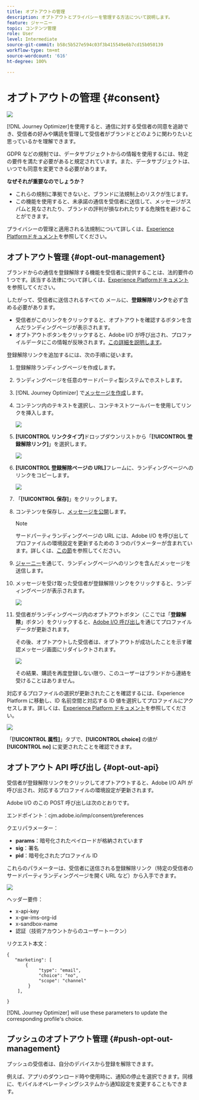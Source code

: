 ```yaml
---
title: オプトアウトの管理
description: オプトアウトとプライバシーを管理する方法について説明します。
feature: ジャーニー
topic: コンテンツ管理
role: User
level: Intermediate
source-git-commit: b58c5b527e594c03f3b415549e6b7cd15b050139
workflow-type: tm+mt
source-wordcount: '616'
ht-degree: 100%

---
```


# オプトアウトの管理 {#consent}

![](assets/do-not-localize/badge.png)

[!DNL Journey Optimizer]を使用すると、通信に対する受信者の同意を追跡でき、受信者の好みや購読を管理して受信者がブランドとどのように関わりたいと思っているかを理解できます。<!--Their preferences and subscriptions are handled through Consent management.-->

GDPR などの規制では、データサブジェクトからの情報を使用するには、特定の要件を満たす必要があると規定されています。また、データサブジェクトは、いつでも同意を変更できる必要があります。

**なぜそれが重要なのでしょうか？**

* これらの規制に準拠できないと、ブランドに法規制上のリスクが生じます。
* この機能を使用すると、未承諾の通信を受信者に送信して、メッセージがスパムと見なされたり、ブランドの評判が損なわれたりする危険性を避けることができます。

プライバシーの管理と適用される法規制について詳しくは、[Experience Platformドキュメント](https://experienceleague.adobe.com/docs/experience-platform/privacy/home.html?lang=ja)を参照してください。

<!--* Recipients should be able to opt-in/opt-out from receiving electronic communication through one or more channel
* Recipients expect the brand to offer preference centre capability that controls how brand should engage with them (example: channel of communication, invasive and non-invasive tracking etc). This helps to fulfil regulatory obligations and also facilitates quality engagement with recipient. 
* The third category is the capability to offer subscription to recipients (newsletter, etc)-->

## オプトアウト管理 {#opt-out-management}

ブランドからの通信を登録解除する機能を受信者に提供することは、法的要件の 1 つです。該当する法律について詳しくは、[Experience Platformドキュメント](https://experienceleague.adobe.com/docs/experience-platform/privacy/regulations/overview.html?lang=ja#regulations)を参照してください。

したがって、受信者に送信されるすべての メールに、**登録解除リンク**&#x200B;を必ず含める必要があります。
* 受信者がこのリンクをクリックすると、オプトアウトを確認するボタンを含んだランディングページが表示されます。
* オプトアウトボタンをクリックすると、Adobe I/O が呼び出され、プロファイルデータにこの情報が反映されます。[この詳細を説明します](#consent-service-api)。

登録解除リンクを追加するには、次の手順に従います。

1. 登録解除ランディングページを作成します。
1. ランディングページを任意のサードパーティ製システムでホストします。
1. [!DNL Journey Optimizer] で[メッセージを作成](../../help/using/create-message.md)します。

   <!--The link to your landing page should contain a static URL and the profile ID.-->

1. コンテンツ内のテキストを選択し、コンテキストツールバーを使用してリンクを挿入します。

   ![](assets/opt-out-insert-link.png)

1. **[!UICONTROL リンクタイプ]**&#x200B;ドロップダウンリストから「**[!UICONTROL 登録解除リンク]**」を選択します。

   ![](assets/opt-out-link-type.png)

1. **[!UICONTROL 登録解除ページの URL]**&#x200B;フレームに、ランディングページへのリンクをコピーします。

   ![](assets/opt-out-link-url.png)

1. 「**[!UICONTROL 保存]**」をクリックします。

1. コンテンツを保存し、[メッセージを公開](../../help/using/publish-manage-message.md)します。

   >[!NOTE]
   >
   >サードパーティランディングページの URL には、Adobe I/O を呼び出してプロファイルの環境設定を更新するための 3 つのパラメーターが含まれています。詳しくは、[この節](#consent-service-api)を参照してください。

1. [ジャーニー](building-journeys/journey.md)を通じて、ランディングページへのリンクを含んだメッセージを送信します。

1. メッセージを受け取った受信者が登録解除リンクをクリックすると、ランディングページが表示されます。

   ![](assets/opt-out-lp-example.png)

1. 受信者がランディングページ内のオプトアウトボタン（ここでは「**登録解除**」ボタン）をクリックすると、[Adobe I/O 呼び出し](#opt-out-api)を通じてプロファイルデータが更新されます。

   その後、オプトアウトした受信者は、オプトアウトが成功したことを示す確認メッセージ画面にリダイレクトされます。

   ![](assets/opt-out-confirmation-example.png)

   その結果、購読を再度登録しない限り、このユーザーはブランドから連絡を受けることはありません。

対応するプロファイルの選択が更新されたことを確認するには、Experience Platform に移動し、ID 名前空間と対応する ID 値を選択してプロファイルにアクセスします。詳しくは、[Experience Platform ドキュメント](https://experienceleague.adobe.com/docs/experience-platform/catalog/datasets/user-guide.html?lang=ja#getting-started)を参照してください。

![](assets/opt-out-profile-choice.png)

「**[!UICONTROL 属性]**」タブで、**[!UICONTROL choice]** の値が **[!UICONTROL no]** に変更されたことを確認できます。

<!--The opt-out URL is resolved upon each recipient receiving the message. It is then personalized with the relevant encrypted parameters (profile ID, profile name, journey ID, sandbox ID, and message execution ID).-->

## オプトアウト API 呼び出し {#opt-out-api}

受信者が登録解除リンクをクリックしてオプトアウトすると、Adobe I/O API <!--Consent service API to capture the encrypted data and-->が呼び出され、対応するプロファイルの環境設定が更新されます。

Adobe I/O のこの POST 呼び出しは次のとおりです。

エンドポイント：cjm.adobe.io/imp/consent/preferences

クエリパラメーター：
* **params**：暗号化されたペイロードが格納されています
* **sig**：署名 <!--which signature?-->
* **pid**：暗号化されたプロファイル ID

これらのパラメーターは、受信者に送信される登録解除リンク（特定の受信者のサードパーティランディングページを開く URL など）から入手できます。

![](assets/opt-out-parameters.png)

<!--QUESTION: How do you get the URL built for each recipient? Do you have to wait until each targeted recipient receives the unsubscribe link or can you deduce it in advance? Is it done automatically upon the API call or do you have to do something manually for each profile? In other words will the LP automatically include the 3 parameters or do you have to insert something manually? Still not completely clear-->

ヘッダー要件：
* x-api-key
* x-gw-ims-org-id
* x-sandbox-name
* 認証（技術アカウントからのユーザートークン） <!--How do you find this information? And other header elements?-->

リクエスト本文：

```
{
   "marketing": [
       {
            "type": "email",           
            "choice": "no",          
            "scope": "channel"       
        }
    ],
 
}
```

<!--The Consent service /-->[!DNL Journey Optimizer] will <!--decrypt and-->use these parameters to update the corresponding profile's choice. <!--and provide an answer back to the landing page.-->

## プッシュのオプトアウト管理 {#push-opt-out-management}

プッシュの受信者は、自分のデバイスから登録を解除できます。

例えば、アプリのダウンロード時や使用時に、通知の停止を選択できます。同様に、モバイルオペレーティングシステムから通知設定を変更することもできます。
